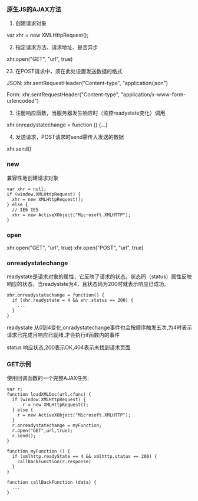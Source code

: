 ### 原生JS的AJAX方法

1. 创建请求对象

var xhr = new XMLHttpRequest();

2. 指定请求方法、请求地址、是否异步

xhr.open("GET", "url", true)

23. 在POST请求中，须在此处设置发送数据的格式

JSON:
xhr.sentRequestHeader("Content-type", "application/json")

Form:
xhr.sentRequestHeader("Content-type", "application/x-www-form-urlencoded")

3. 注册响应函数，当服务器发生响应时（监控readystate变化）调用

xhr.onreadystatechange = function () {...}

4. 发送请求，POST请求时send需传入发送的数据

xhr.send()


### new

兼容性地创建请求对象
```
var xhr = null;
if (window.XMLHttpRequest) {
  xhr = new XMLHttpRequest();
} else {
  // IE6 IE5
  xhr = new ActiveXObject("Microsoft.XMLHTTP");
}
```

### open

xhr.open("GET", "url", true)
xhr.open("POST", "url", true)


### onreadystatechange

readystate是请求对象的属性，它反映了请求的状态。状态码（status）属性反映响应的状态，当readystste为4，且状态码为200时就表示响应已成功。

```
xhr.onreadystatechange = function() {
  if (xhr.readystate = 4 && xhr.status == 200) {
    ...
  }
}
```

readystate 从0到4变化,onradystatechange事件也会按顺序触发五次,为4时表示请求已完成且响应已就绪,才会执行if函数内的事件

status 响应状态,200表示OK,404表示未找到请求页面

### GET示例

使用回调函数的一个完整AJAX任务:

```
var r;
function loadXMLDoc(url,cfunc) {
  if (window.XMLHttpRequest) {
      r = new XMLHttpRequest();
  } else {
    r = new ActiveXObject("Microsoft.XMLHTTP");
  }
  r.onreadystatechange = myFunction;
  r.open("GET",url,true);
  r.send();
}

function myFunction () {
  if (xmlhttp.readyState == 4 && xmlhttp.status == 200) {
    callBackFunction(r.response)
  }
}

function callBackFunction (data) {
  ...
}
```
